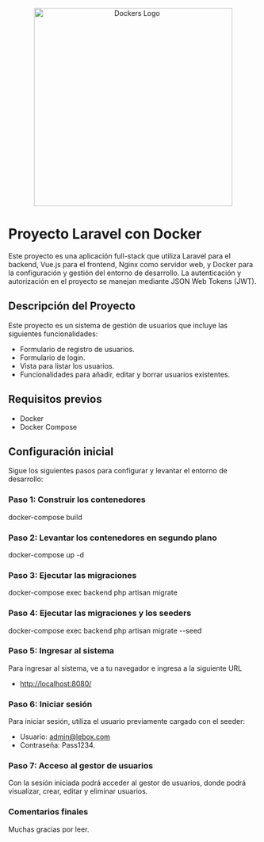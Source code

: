 <p align="center"><img src="https://www.ianlewis.org/assets/images/docker/large_v-trans.png" width="400" alt="Dockers Logo"></a></p>


# Proyecto Laravel con Docker

Este proyecto es una aplicación full-stack que utiliza Laravel para el backend, Vue.js para el frontend, Nginx como servidor web, y Docker para la configuración y gestión del entorno de desarrollo. La autenticación y autorización en el proyecto se manejan mediante JSON Web Tokens (JWT).

## Descripción del Proyecto

Este proyecto es un sistema de gestión de usuarios que incluye las siguientes funcionalidades:
- Formulario de registro de usuarios.
- Formulario de login.
- Vista para listar los usuarios.
- Funcionalidades para añadir, editar y borrar usuarios existentes.

## Requisitos previos

- Docker
- Docker Compose

## Configuración inicial

Sigue los siguientes pasos para configurar y levantar el entorno de desarrollo:

### Paso 1: Construir los contenedores

docker-compose build

### Paso 2: Levantar los contenedores en segundo plano

docker-compose up -d

### Paso 3: Ejecutar las migraciones

docker-compose exec backend php artisan migrate

### Paso 4: Ejecutar las migraciones y los seeders

docker-compose exec backend php artisan migrate --seed

### Paso 5: Ingresar al sistema

Para ingresar al sistema, ve a tu navegador e ingresa a la siguiente URL

- [http://localhost:8080/](http://localhost:8080/)


### Paso 6: Iniciar sesión

Para iniciar sesión, utiliza el usuario previamente cargado con el seeder:

- Usuario: admin@lebox.com
- Contraseña: Pass1234.

### Paso 7: Acceso al gestor de usuarios

Con la sesión iniciada podrá acceder al gestor de usuarios, donde podrá visualizar, crear, editar y eliminar usuarios.


### Comentarios finales

Muchas gracias por leer.